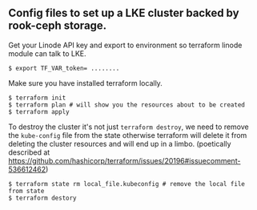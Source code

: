 ## Config files to set up a LKE cluster backed by rook-ceph storage.

Get your Linode API key and export to environment so terraform linode module can talk to LKE.
```
$ export TF_VAR_token= ........
```

Make sure you have installed terraform locally.
```
$ terraform init
$ terraform plan # will show you the resources about to be created
$ terraform apply
```

To destroy the cluster it's not just `terraform destroy`, we need
to remove the `kube-config` file from the state otherwise terraform
will delete it from deleting the cluster resources and will end up in
a limbo. (poetically described at https://github.com/hashicorp/terraform/issues/20196#issuecomment-536612462)

```
$ terraform state rm local_file.kubeconfig # remove the local file from state
$ terraform destory
```
